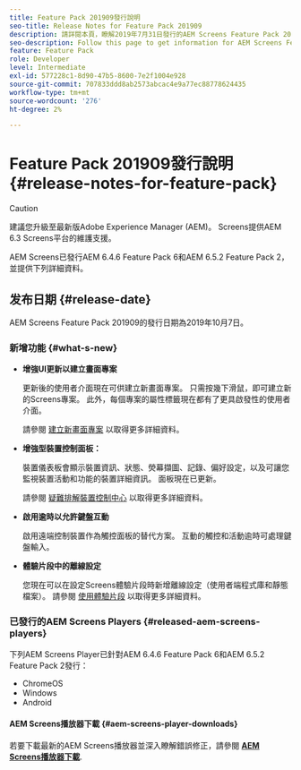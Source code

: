 ```yaml
---
title: Feature Pack 201909發行說明
seo-title: Release Notes for Feature Pack 201909
description: 請詳閱本頁，瞭解2019年7月31日發行的AEM Screens Feature Pack 201909的相關資訊。
seo-description: Follow this page to get information for AEM Screens Feature Pack 201909 released on October 07, 2019.
feature: Feature Pack
role: Developer
level: Intermediate
exl-id: 577228c1-8d90-47b5-8600-7e2f1004e928
source-git-commit: 707833ddd8ab2573abcac4e9a77ec88778624435
workflow-type: tm+mt
source-wordcount: '276'
ht-degree: 2%

---
```


# Feature Pack 201909發行說明{#release-notes-for-feature-pack}

>[!CAUTION]
>
>建議您升級至最新版Adobe Experience Manager (AEM)。 Screens提供AEM 6.3 Screens平台的維護支援。

AEM Screens已發行AEM 6.4.6 Feature Pack 6和AEM 6.5.2 Feature Pack 2，並提供下列詳細資料。

## 发布日期 {#release-date}

AEM Screens Feature Pack 201909的發行日期為2019年10月7日。

### 新增功能 {#what-s-new}

* **增強UI更新以建立畫面專案**

   更新後的使用者介面現在可供建立新畫面專案。 只需按幾下滑鼠，即可建立新的Screens專案。 此外，每個專案的屬性標籤現在都有了更具啟發性的使用者介面。

   請參閱 [建立新畫面專案](creating-a-screens-project.md) 以取得更多詳細資料。

* **增強型裝置控制面板：**

   裝置儀表板會顯示裝置資訊、狀態、熒幕擷圖、記錄、偏好設定，以及可讓您監視裝置活動和功能的裝置詳細資訊。 面板現在已更新。

   請參閱 [疑難排解裝置控制中心](monitoring-screens.md) 以取得更多詳細資料。

* **啟用逾時以允許鍵盤互動**

   啟用遠端控制裝置作為觸控面板的替代方案。 互動的觸控和活動逾時可處理鍵盤輸入。

* **體驗片段中的離線設定**

   您現在可以在設定Screens體驗片段時新增離線設定（使用者端程式庫和靜態檔案）。
請參閱 [使用體驗片段](experience-fragments-in-screens.md) 以取得更多詳細資料。

### 已發行的AEM Screens Players {#released-aem-screens-players}

下列AEM Screens Player已針對AEM 6.4.6 Feature Pack 6和AEM 6.5.2 Feature Pack 2發行：

* ChromeOS
* Windows
* Android

#### AEM Screens播放器下載  {#aem-screens-player-downloads}

若要下載最新的AEM Screens播放器並深入瞭解錯誤修正，請參閱 [**AEM Screens播放器下載**](https://download.macromedia.com/screens/).
